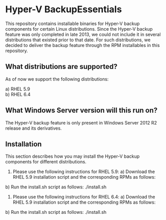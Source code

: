 Hyper-V BackupEssentials
========================

This repository contains installable binaries for Hyper-V backup 
components for certain Linux distributions. Since the Hyper-V backup
feature was only completed in late 2013, we could not include it
in several distributions that existed prior to that date. For such
distributions, we decided to deliver the backup feature through
the RPM installables in this repository.

What distributions are supported?
---------------------------------

As of now we support the following distributions:

a) RHEL 5.9<br>
b) RHEL 6.4<br>

What Windows Server version will this run on?
---------------------------------------------
The Hyper-V backup feature is only present in Windows Server 2012 R2 
release and its derivatives.

Installation
------------
This section describes how you may install the Hyper-V backup 
components for different distributions.

1. Please use the following instructions for RHEL 5.9:
a) Download the RHEL 5.9 installation script and the corresponding
RPMs as follows:

b) Run the install.sh script as follows:
./install.sh

1. Please use the following instructions for RHEL 6.4:
a) Download the RHEL 5.9 installation script and the corresponding
RPMs as follows:

b) Run the install.sh script as follows:
./install.sh
